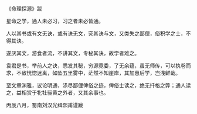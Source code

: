 《命理探源》跋

星命之学，通人未必习，习之者未必皆通。

人以其书或有文无诀，或有诀无文，究其诀与文，又类失之鄙俚，俗积学之士，不得其诀。

遂厌其文，游食者流，不讲其文，专秘其诀，故学者难之。

袁君是书，举前人之诀，悉发其秘，穷源竟委，了无余蕴，虽无师传，可以执卷而求，不致恍惚迷离，如坠五里雾中，茫然不知崖岸，其加惠后学，岂浅鲜哉。

至文章渊雅，议论明通，涤尽鄙俚俾俗之迹，俾俗士读之，绝无扦格之弊；通人读之，益相赏于牝牡骊黄之外者，又其余事也。

丙辰八月，蜀南刘汉光缉熙甫谨跋

